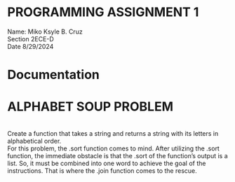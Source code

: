 # PROGRAMMING ASSIGNMENT 1
Name: Miko Ksyle B. Cruz <br>
Section 2ECE-D <br>
Date 8/29/2024 <br>
# Documentation
<h1>ALPHABET SOUP PROBLEM</h1> <br>
Create a function that takes a string and returns a string with its letters in alphabetical order. <br>
For this problem, the .sort function comes to mind. After utilizing the .sort function, the immediate obstacle is that the .sort of the function’s output is a list. So, it must be combined into one word to achieve the goal of the instructions. That is where the .join function comes to the rescue.  <br>


